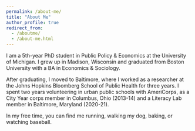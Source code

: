 ```yaml
---
permalink: /about-me/
title: "About Me"
author_profile: true
redirect_from: 
  - /aboutme/
  - /about-me.html
---
```


I am a 5th-year PhD student in Public Policy & Economics at the University of Michigan. I grew up in Madison, Wisconsin and graduated from Boston University with a BA in Economics & Sociology. 

After graduating, I moved to Baltimore, where I worked as a researcher at the Johns Hopkins Bloomberg School of Public Health for three years. I spent two years volunteering in urban public schools with AmeriCorps, as a City Year corps member in Columbus, Ohio (2013-14) and a Literacy Lab member in Baltimore, Maryland (2020-21). 

In my free time, you can find me running, walking my dog, baking, or watching baseball. 

